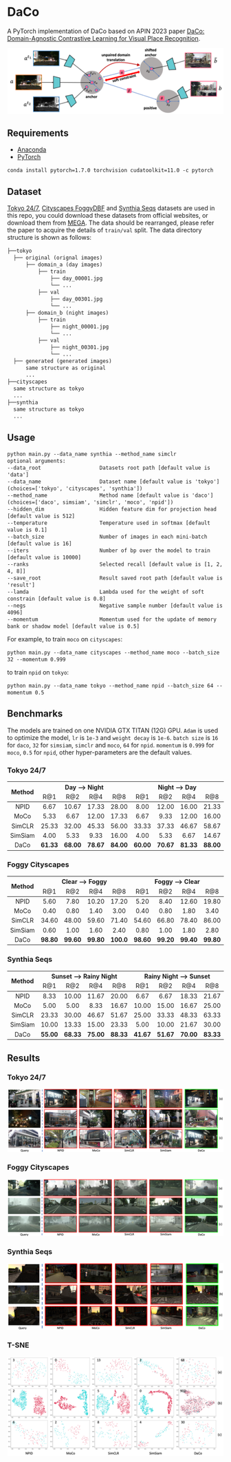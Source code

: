 # DaCo

A PyTorch implementation of DaCo based on APIN 2023
paper [DaCo: Domain-Agnostic Contrastive Learning for Visual Place Recognition](https://link.springer.com/article/10.1007/s10489-023-04629-x).

![Network Architecture](result/structure.png)

## Requirements

- [Anaconda](https://www.anaconda.com/download/)
- [PyTorch](https://pytorch.org)

```
conda install pytorch=1.7.0 torchvision cudatoolkit=11.0 -c pytorch
```

## Dataset

[Tokyo 24/7](http://www.ok.ctrl.titech.ac.jp/~torii/project/247/),
[Cityscapes FoggyDBF](https://www.cityscapes-dataset.com) and [Synthia Seqs](https://synthia-dataset.net/downloads/)
datasets are used in this repo, you could download these datasets from official websites, or download them from
[MEGA](https://mega.nz/folder/kx53iYoL#u_Zc6ogPokaTRVM6qYn3ZA). The data should be rearranged, please refer the paper to
acquire the details of `train/val` split. The data directory structure is shown as follows:

 ```
├──tokyo
   ├── original (orignal images)
       ├── domain_a (day images)
           ├── train
               ├── day_00001.jpg
               └── ...
           ├── val
               ├── day_00301.jpg
               └── ...
       ├── domain_b (night images)
           ├── train
               ├── night_00001.jpg
               └── ...
           ├── val
               ├── night_00301.jpg
               └── ...
   ├── generated (generated images)
       same structure as original
       ...
├──cityscapes
   same structure as tokyo
   ...
├──synthia
   same structure as tokyo 
   ... 
```

## Usage

```
python main.py --data_name synthia --method_name simclr
optional arguments:
--data_root                   Datasets root path [default value is 'data']
--data_name                   Dataset name [default value is 'tokyo'](choices=['tokyo', 'cityscapes', 'synthia'])
--method_name                 Method name [default value is 'daco'](choices=['daco', simsiam', 'simclr', 'moco', 'npid'])
--hidden_dim                  Hidden feature dim for projection head [default value is 512]
--temperature                 Temperature used in softmax [default value is 0.1]
--batch_size                  Number of images in each mini-batch [default value is 16]
--iters                       Number of bp over the model to train [default value is 10000]
--ranks                       Selected recall [default value is [1, 2, 4, 8]]
--save_root                   Result saved root path [default value is 'result']
--lamda                       Lambda used for the weight of soft constrain [default value is 0.8]
--negs                        Negative sample number [default value is 4096]
--momentum                    Momentum used for the update of memory bank or shadow model [default value is 0.5]
```

For example, to train `moco` on `cityscapes`:

```
python main.py --data_name cityscapes --method_name moco --batch_size 32 --momentum 0.999
```

to train `npid` on `tokyo`:

```
python main.py --data_name tokyo --method_name npid --batch_size 64 --momentum 0.5
```

## Benchmarks

The models are trained on one NVIDIA GTX TITAN (12G) GPU. `Adam` is used to optimize the model, `lr` is `1e-3`
and `weight decay` is `1e-6`. `batch size` is `16` for `daco`, `32` for `simsiam`, `simclr` and `moco`, `64` for `npid`.
`momentum` is `0.999` for `moco`, `0.5` for `npid`, other hyper-parameters are the default values.

### Tokyo 24/7
<table>
<thead>
  <tr>
    <th rowspan="2">Method</th>
    <th colspan="4">Day --&gt; Night</th>
    <th colspan="4">Night --&gt; Day</th>
    <th colspan="4">Day &lt;--&gt; Night</th>
    <th rowspan="2">Download</th>
  </tr>
  <tr>
    <td align="center">R@1</td>
    <td align="center">R@2</td>
    <td align="center">R@4</td>
    <td align="center">R@8</td>
    <td align="center">R@1</td>
    <td align="center">R@2</td>
    <td align="center">R@4</td>
    <td align="center">R@8</td>
    <td align="center">R@1</td>
    <td align="center">R@2</td>
    <td align="center">R@4</td>
    <td align="center">R@8</td>
  </tr>
</thead>
<tbody>
  <tr>
    <td align="center">NPID</td>
    <td align="center">6.67</td>
    <td align="center">10.67</td>
    <td align="center">17.33</td>
    <td align="center">28.00</td>
    <td align="center">8.00</td>
    <td align="center">12.00</td>
    <td align="center">16.00</td>
    <td align="center">21.33</td>
    <td align="center">2.00</td>
    <td align="center">4.00</td>
    <td align="center">5.33</td>
    <td align="center">10.67</td>
    <td align="center"><a href="https://pan.baidu.com/s/1Y9shBKadeBhkifopHexioA">r2bg</a></td>
  </tr>
  <tr>
    <td align="center">MoCo</td>
    <td align="center">5.33</td>
    <td align="center">6.67</td>
    <td align="center">12.00</td>
    <td align="center">17.33</td>
    <td align="center">6.67</td>
    <td align="center">9.33</td>
    <td align="center">12.00</td>
    <td align="center">16.00</td>
    <td align="center">0.00</td>
    <td align="center">0.00</td>
    <td align="center">0.00</td>
    <td align="center">0.67</td>
    <td align="center"><a href="https://pan.baidu.com/s/1fiTNcm0HV29SExI6ASykPQ">f2jt</a></td>
  </tr>
  <tr>
    <td align="center">SimCLR</td>
    <td align="center">25.33</td>
    <td align="center">32.00</td>
    <td align="center">45.33</td>
    <td align="center">56.00</td>
    <td align="center">33.33</td>
    <td align="center">37.33</td>
    <td align="center">46.67</td>
    <td align="center">58.67</td>
    <td align="center">8.67</td>
    <td align="center">9.33</td>
    <td align="center">14.00</td>
    <td align="center">18.67</td>
    <td align="center"><a href="https://pan.baidu.com/s/1yZhkba1EU79LwqgizDzTUA">agdw</a></td>
  </tr>
  <tr>
    <td align="center">SimSiam</td>
    <td align="center">4.00</td>
    <td align="center">5.33</td>
    <td align="center">9.33</td>
    <td align="center">16.00</td>
    <td align="center">4.00</td>
    <td align="center">5.33</td>
    <td align="center">6.67</td>
    <td align="center">14.67</td>
    <td align="center">1.33</td>
    <td align="center">1.33</td>
    <td align="center">1.33</td>
    <td align="center">3.33</td>
    <td align="center"><a href="https://pan.baidu.com/s/1EG0Rm-gkqTviFcR8qBcHlQ">d2i4</a></td>
  </tr>
  <tr>
    <td align="center">DaCo</td>
    <td align="center"><b>61.33</b></td>
    <td align="center"><b>68.00</b></td>
    <td align="center"><b>78.67</b></td>
    <td align="center"><b>84.00</b></td>
    <td align="center"><b>60.00</b></td>
    <td align="center"><b>70.67</b></td>
    <td align="center"><b>81.33</b></td>
    <td align="center"><b>88.00</b></td>
    <td align="center"><b>45.33</b></td>
    <td align="center"><b>56.67</b></td>
    <td align="center"><b>64.00</b></td>
    <td align="center"><b>74.67</b></td>
    <td align="center"><a href="https://pan.baidu.com/s/139IHtS2_tOZcEK2Qgt-yQw">5dzs</a></td>
  </tr>
</tbody>
</table>

### Foggy Cityscapes

<table>
<thead>
  <tr>
    <th rowspan="2">Method</th>
    <th colspan="4">Clear --&gt; Foggy</th>
    <th colspan="4">Foggy --&gt; Clear</th>
    <th colspan="4">Clear &lt;--&gt; Foggy</th>
    <th rowspan="2">Download</th>
  </tr>
  <tr>
    <td align="center">R@1</td>
    <td align="center">R@2</td>
    <td align="center">R@4</td>
    <td align="center">R@8</td>
    <td align="center">R@1</td>
    <td align="center">R@2</td>
    <td align="center">R@4</td>
    <td align="center">R@8</td>
    <td align="center">R@1</td>
    <td align="center">R@2</td>
    <td align="center">R@4</td>
    <td align="center">R@8</td>
  </tr>
</thead>
<tbody>
  <tr>
    <td align="center">NPID</td>
    <td align="center">5.60</td>
    <td align="center">7.80</td>
    <td align="center">10.20</td>
    <td align="center">17.20</td>
    <td align="center">5.20</td>
    <td align="center">8.40</td>
    <td align="center">12.60</td>
    <td align="center">19.80</td>
    <td align="center">0.20</td>
    <td align="center">0.50</td>
    <td align="center">0.70</td>
    <td align="center">1.00</td>
    <td align="center"><a href="https://pan.baidu.com/s/1oUbOqWIJaJbtUDqcqmklgw">bbiv</a></td>
  </tr>
  <tr>
    <td align="center">MoCo</td>
    <td align="center">0.40</td>
    <td align="center">0.80</td>
    <td align="center">1.40</td>
    <td align="center">3.00</td>
    <td align="center">0.40</td>
    <td align="center">0.80</td>
    <td align="center">1.80</td>
    <td align="center">3.40</td>
    <td align="center">0.20</td>
    <td align="center">0.20</td>
    <td align="center">0.20</td>
    <td align="center">0.20</td>
    <td align="center"><a href="https://pan.baidu.com/s/1iR0_2kL9wq44mKM_-sfr_w">ma2a</a></td>
  </tr>
  <tr>
    <td align="center">SimCLR</td>
    <td align="center">34.60</td>
    <td align="center">48.00</td>
    <td align="center">59.60</td>
    <td align="center">71.40</td>
    <td align="center">54.60</td>
    <td align="center">66.80</td>
    <td align="center">78.40</td>
    <td align="center">86.00</td>
    <td align="center">0.50</td>
    <td align="center">1.00</td>
    <td align="center">1.70</td>
    <td align="center">2.90</td>
    <td align="center"><a href="https://pan.baidu.com/s/1ogY5eC1eb3IHemOsVO-ieg">hdhn</a></td>
  </tr>
  <tr>
    <td align="center">SimSiam</td>
    <td align="center">0.60</td>
    <td align="center">1.00</td>
    <td align="center">1.60</td>
    <td align="center">2.40</td>
    <td align="center">0.80</td>
    <td align="center">1.00</td>
    <td align="center">1.80</td>
    <td align="center">2.80</td>
    <td align="center">0.00</td>
    <td align="center">0.00</td>
    <td align="center">0.00</td>
    <td align="center">0.00</td>
    <td align="center"><a href="https://pan.baidu.com/s/1OKTifWGiCf3eBzDp8iZcuQ">dau5</a></td>
  </tr>
  <tr>
    <td align="center">DaCo</td>
    <td align="center"><b>98.80</b></td>
    <td align="center"><b>99.60</b></td>
    <td align="center"><b>99.80</b></td>
    <td align="center"><b>100.0</b></td>
    <td align="center"><b>98.60</b></td>
    <td align="center"><b>99.20</b></td>
    <td align="center"><b>99.40</b></td>
    <td align="center"><b>99.80</b></td>
    <td align="center"><b>90.20</b></td>
    <td align="center"><b>96.00</b></td>
    <td align="center"><b>98.60</b></td>
    <td align="center"><b>99.20</b></td>
    <td align="center"><a href="https://pan.baidu.com/s/1ForxWPJ_k3Eq_EXgLtpHCA">azvx</a></td>
  </tr>
</tbody>
</table>

### Synthia Seqs

<table>
<thead>
  <tr>
    <th rowspan="2">Method</th>
    <th colspan="4">Sunset --&gt; Rainy Night</th>
    <th colspan="4">Rainy Night --&gt; Sunset</th>
    <th colspan="4">Sunset &lt;--&gt; Rainy Night</th>
    <th rowspan="2">Download</th>
  </tr>
  <tr>
    <td align="center">R@1</td>
    <td align="center">R@2</td>
    <td align="center">R@4</td>
    <td align="center">R@8</td>
    <td align="center">R@1</td>
    <td align="center">R@2</td>
    <td align="center">R@4</td>
    <td align="center">R@8</td>
    <td align="center">R@1</td>
    <td align="center">R@2</td>
    <td align="center">R@4</td>
    <td align="center">R@8</td>
  </tr>
</thead>
<tbody>
  <tr>
    <td align="center">NPID</td>
    <td align="center">8.33</td>
    <td align="center">10.00</td>
    <td align="center">11.67</td>
    <td align="center">20.00</td>
    <td align="center">6.67</td>
    <td align="center">6.67</td>
    <td align="center">18.33</td>
    <td align="center">21.67</td>
    <td align="center">5.00</td>
    <td align="center">5.00</td>
    <td align="center">10.00</td>
    <td align="center">11.67</td>
    <td align="center"><a href="https://pan.baidu.com/s/1zpzPy9UvB9K3k4l0j0zF5w">bgua</a></td>
  </tr>
  <tr>
    <td align="center">MoCo</td>
    <td align="center">5.00</td>
    <td align="center">5.00</td>
    <td align="center">8.33</td>
    <td align="center">16.67</td>
    <td align="center">10.00</td>
    <td align="center">15.00</td>
    <td align="center">16.67</td>
    <td align="center">25.00</td>
    <td align="center">1.67</td>
    <td align="center">1.67</td>
    <td align="center">1.67</td>
    <td align="center">3.33</td>
    <td align="center"><a href="https://pan.baidu.com/s/1GFo1RrNufn3WeLHLxrJafA">sw7f</a></td>
  </tr>
  <tr>
    <td align="center">SimCLR</td>
    <td align="center">23.33</td>
    <td align="center">30.00</td>
    <td align="center">46.67</td>
    <td align="center">51.67</td>
    <td align="center">25.00</td>
    <td align="center">33.33</td>
    <td align="center">48.33</td>
    <td align="center">63.33</td>
    <td align="center">6.67</td>
    <td align="center">10.83</td>
    <td align="center">16.67</td>
    <td align="center">20.83</td>
    <td align="center"><a href="https://pan.baidu.com/s/1l5D86pAkI9duvDH_AQOZVQ">afeg</a></td>
  </tr>
  <tr>
    <td align="center">SimSiam</td>
    <td align="center">10.00</td>
    <td align="center">13.33</td>
    <td align="center">15.00</td>
    <td align="center">23.33</td>
    <td align="center">5.00</td>
    <td align="center">10.00</td>
    <td align="center">21.67</td>
    <td align="center">30.00</td>
    <td align="center">3.33</td>
    <td align="center">5.00</td>
    <td align="center">6.67</td>
    <td align="center">8.33</td>
    <td align="center"><a href="https://pan.baidu.com/s/1ePQ51BRDNCykDQXMVlz6vw">bjnj</a></td>
  </tr>
  <tr>
    <td align="center">DaCo</td>
    <td align="center"><b>55.00</b></td>
    <td align="center"><b>68.33</b></td>
    <td align="center"><b>75.00</b></td>
    <td align="center"><b>88.33</b></td>
    <td align="center"><b>41.67</b></td>
    <td align="center"><b>51.67</b></td>
    <td align="center"><b>70.00</b></td>
    <td align="center"><b>83.33</b></td>
    <td align="center"><b>25.00</b></td>
    <td align="center"><b>34.17</b></td>
    <td align="center"><b>50.00</b></td>
    <td align="center"><b>66.67</b></td>
    <td align="center"><a href="https://pan.baidu.com/s/1PHednJb8PQ2FVb6Ht8jJTg">sasq</a></td>
  </tr>
</tbody>
</table>

## Results

### Tokyo 24/7

![tokyo](result/tokyo.png)

### Foggy Cityscapes

![cityscapes](result/cityscapes.png)

### Synthia Seqs

![synthia](result/synthia.png)

### T-SNE

![tsne](result/tsne.png)
